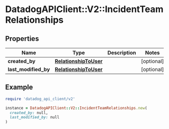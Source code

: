 # DatadogAPIClient::V2::IncidentTeamRelationships

## Properties

| Name                 | Type                                            | Description | Notes      |
| -------------------- | ----------------------------------------------- | ----------- | ---------- |
| **created_by**       | [**RelationshipToUser**](RelationshipToUser.md) |             | [optional] |
| **last_modified_by** | [**RelationshipToUser**](RelationshipToUser.md) |             | [optional] |

## Example

```ruby
require 'datadog_api_client/v2'

instance = DatadogAPIClient::V2::IncidentTeamRelationships.new(
  created_by: null,
  last_modified_by: null
)
```
